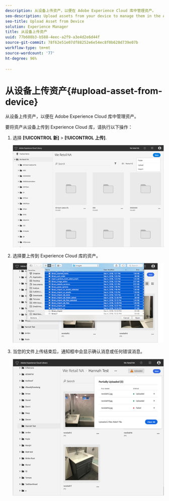 ```yaml
---
description: 从设备上传资产，以便在 Adobe Experience Cloud 库中管理资产。
seo-description: Upload assets from your device to manage them in the Adobe Experience Cloud Library.
seo-title: Upload Asset from Device
solution: Experience Manager
title: 从设备上传资产
uuid: 77b608b3-b588-4eec-a2f9-a3e4d2e6d44f
source-git-commit: 78f62e51e07df88252e6e54ec8f0b620d739e07b
workflow-type: tm+mt
source-wordcount: '77'
ht-degree: 96%

---
```



# 从设备上传资产{#upload-asset-from-device}

从设备上传资产，以便在 Adobe Experience Cloud 库中管理资产。

要将资产从设备上传到 Experience Cloud 库，请执行以下操作：

1. 选择 **[!UICONTROL 新]** > **[!UICONTROL 上传]**.

   ![](assets/library_new_folder_upload.png)

1. 选择要上传到 Experience Cloud 库的资产。

   ![](assets/library_upload_assets_device.png)

1. 当您的文件上传结束后，通知框中会显示确认消息或任何错误消息。

   ![](assets/library_error_confirm_messages.png)

